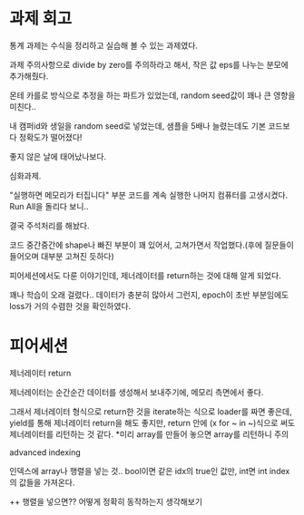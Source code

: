 # 과제 회고

통계 과제는 수식을 정리하고 실습해 볼 수 있는 과제였다.

과제 주의사항으로 divide by zero를 주의하라고 해서, 작은 값 eps를 나누는 분모에 추가해줬다.

몬테 카를로 방식으로 추정을 하는 파트가 있었는데, random seed값이 꽤나 큰 영향을 미친다..

내 캠퍼id와 생일을 random seed로 넣었는데, 샘플을 5배나 늘렸는데도 기본 코드보다 정확도가 떨어졌다!

좋지 않은 날에 태어났나보다.

심화과제.

"실행하면 메모리가 터집니다" 부분 코드를 계속 실행한 나머지 컴퓨터를 고생시켰다. Run All을 돌리다 보니..

결국 주석처리를 해놨다.

코드 중간중간에 shape나 빠진 부분이 꽤 있어서, 고쳐가면서 작업했다.(후에 질문들이 들어오며 대부분 고쳐진 듯하다)

피어세션에서도 다룬 이야기인데, 제너레이터를 return하는 것에 대해 알게 되었다.

꽤나 학습이 오래 걸렸다.. 데이터가 충분히 많아서 그런지, epoch이 초반 부분임에도 loss가 거의 수렴한 것을 확인하였다.

# 피어세션

제너레이터 return

제너레이터는 순간순간 데이터를 생성해서 보내주기에, 메모리 측면에서 좋다.

그래서 제너레이터 형식으로 return한 것을 iterate하는 식으로 loader를 짜면 좋은데, yield를 통해 제너레이터 return을 해도 좋지만, return 안에 (x for ~ in ~)식으로 써도 제너레이터를 리턴하는 것 같다. *미리 array를 만들어 놓으면 array를 리턴하니 주의

advanced indexing

인덱스에 array나 행렬을 넣는 것.. bool이면 같은 idx의 true인 값만, int면 int index의 값들을 가져온다.

++ 행렬을 넣으면?? 어떻게 정확히 동작하는지 생각해보기

